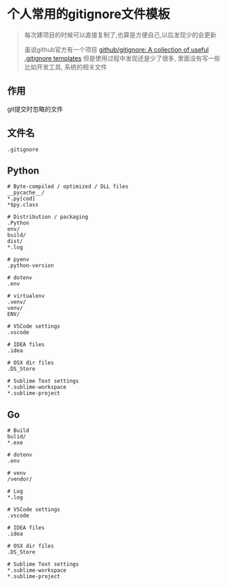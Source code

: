 # 个人常用的gitignore文件模板

> 每次建项目的时候可以直接复制了,也算是方便自己,以后发现少的会更新
>
> 虽说github官方有一个项目 [github/gitignore: A collection of useful .gitignore templates](https://github.com/github/gitignore) 但是使用过程中发现还是少了很多, 里面没有写一些比如开发工具, 系统的相关文件
>

## 作用

git提交时忽略的文件

## 文件名

`.gitignore`

## Python

``` shell
# Byte-compiled / optimized / DLL files
__pycache__/
*.py[cod]
*$py.class

# Distribution / packaging
.Python
env/
build/
dist/
*.log

# pyenv
.python-version

# dotenv
.env

# virtualenv
.venv/
venv/
ENV/

# VSCode settings
.vscode

# IDEA files
.idea

# OSX dir files
.DS_Store

# Sublime Text settings
*.sublime-workspace
*.sublime-project
```

## Go

``` shell
# Build
bulid/
*.exe

# dotenv
.env

# venv
/vendor/

# Log
*.log

# VSCode settings
.vscode

# IDEA files
.idea

# OSX dir files
.DS_Store

# Sublime Text settings
*.sublime-workspace
*.sublime-project

```

